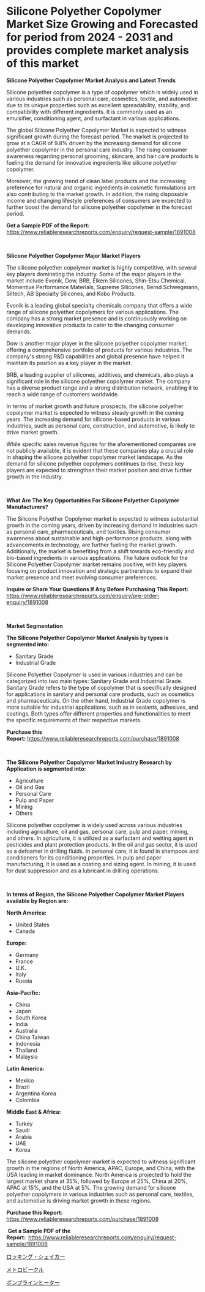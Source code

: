 <p><h1>Silicone Polyether Copolymer Market Size Growing and Forecasted for period from 2024 - 2031 and provides complete market analysis of this market</h1></p><p><strong>Silicone Polyether Copolymer Market Analysis and Latest Trends</strong></p>
<p><p>Silicone polyether copolymer is a type of copolymer which is widely used in various industries such as personal care, cosmetics, textile, and automotive due to its unique properties such as excellent spreadability, stability, and compatibility with different ingredients. It is commonly used as an emulsifier, conditioning agent, and surfactant in various applications.</p><p>The global Silicone Polyether Copolymer Market is expected to witness significant growth during the forecast period. The market is projected to grow at a CAGR of 9.8% driven by the increasing demand for silicone polyether copolymer in the personal care industry. The rising consumer awareness regarding personal grooming, skincare, and hair care products is fueling the demand for innovative ingredients like silicone polyether copolymer.</p><p>Moreover, the growing trend of clean label products and the increasing preference for natural and organic ingredients in cosmetic formulations are also contributing to the market growth. In addition, the rising disposable income and changing lifestyle preferences of consumers are expected to further boost the demand for silicone polyether copolymer in the forecast period.</p></p>
<p><strong>Get a Sample PDF of the Report:&nbsp;</strong> <a href="https://www.reliableresearchreports.com/enquiry/request-sample/1891008">https://www.reliableresearchreports.com/enquiry/request-sample/1891008</a></p>
<p>&nbsp;</p>
<p><strong>Silicone Polyether Copolymer Major Market Players</strong></p>
<p><p>The silicone polyether copolymer market is highly competitive, with several key players dominating the industry. Some of the major players in the market include Evonik, Dow, BRB, Elkem Silicones, Shin-Etsu Chemical, Momentive Performance Materials, Supreme Silicones, Bernd Schwegmann, Siltech, AB Specialty Silicones, and Kobo Products.</p><p>Evonik is a leading global specialty chemicals company that offers a wide range of silicone polyether copolymers for various applications. The company has a strong market presence and is continuously working on developing innovative products to cater to the changing consumer demands.</p><p>Dow is another major player in the silicone polyether copolymer market, offering a comprehensive portfolio of products for various industries. The company's strong R&D capabilities and global presence have helped it maintain its position as a key player in the market.</p><p>BRB, a leading supplier of silicones, additives, and chemicals, also plays a significant role in the silicone polyether copolymer market. The company has a diverse product range and a strong distribution network, enabling it to reach a wide range of customers worldwide.</p><p>In terms of market growth and future prospects, the silicone polyether copolymer market is expected to witness steady growth in the coming years. The increasing demand for silicone-based products in various industries, such as personal care, construction, and automotive, is likely to drive market growth.</p><p>While specific sales revenue figures for the aforementioned companies are not publicly available, it is evident that these companies play a crucial role in shaping the silicone polyether copolymer market landscape. As the demand for silicone polyether copolymers continues to rise, these key players are expected to strengthen their market position and drive further growth in the industry.</p></p>
<p>&nbsp;</p>
<p><strong>What Are The Key Opportunities For Silicone Polyether Copolymer Manufacturers?</strong></p>
<p><p>The Silicone Polyether Copolymer market is expected to witness substantial growth in the coming years, driven by increasing demand in industries such as personal care, pharmaceuticals, and textiles. Rising consumer awareness about sustainable and high-performance products, along with advancements in technology, are further fueling the market growth. Additionally, the market is benefiting from a shift towards eco-friendly and bio-based ingredients in various applications. The future outlook for the Silicone Polyether Copolymer market remains positive, with key players focusing on product innovation and strategic partnerships to expand their market presence and meet evolving consumer preferences.</p></p>
<p><strong>Inquire or Share Your Questions If Any Before Purchasing This Report:</strong> <a href="https://www.reliableresearchreports.com/enquiry/pre-order-enquiry/1891008">https://www.reliableresearchreports.com/enquiry/pre-order-enquiry/1891008</a></p>
<p>&nbsp;</p>
<p><strong>Market Segmentation</strong></p>
<p><strong>The Silicone Polyether Copolymer Market Analysis by types is segmented into:</strong></p>
<p><ul><li>Sanitary Grade</li><li>Industrial Grade</li></ul></p>
<p><p>Silicone Polyether Copolymer is used in various industries and can be categorized into two main types: Sanitary Grade and Industrial Grade. Sanitary Grade refers to the type of copolymer that is specifically designed for applications in sanitary and personal care products, such as cosmetics and pharmaceuticals. On the other hand, Industrial Grade copolymer is more suitable for industrial applications, such as in sealants, adhesives, and coatings. Both types offer different properties and functionalities to meet the specific requirements of their respective markets.</p></p>
<p><strong>Purchase this Report:&nbsp;</strong><a href="https://www.reliableresearchreports.com/purchase/1891008">https://www.reliableresearchreports.com/purchase/1891008</a></p>
<p>&nbsp;</p>
<p><strong>The Silicone Polyether Copolymer Market Industry Research by Application is segmented into:</strong></p>
<p><ul><li>Agriculture</li><li>Oil and Gas</li><li>Personal Care</li><li>Pulp and Paper</li><li>Mining</li><li>Others</li></ul></p>
<p><p>Silicone polyether copolymer is widely used across various industries including agriculture, oil and gas, personal care, pulp and paper, mining, and others. In agriculture, it is utilized as a surfactant and wetting agent in pesticides and plant protection products. In the oil and gas sector, it is used as a defoamer in drilling fluids. In personal care, it is found in shampoos and conditioners for its conditioning properties. In pulp and paper manufacturing, it is used as a coating and sizing agent. In mining, it is used for dust suppression and as a lubricant in drilling operations.</p></p>
<p>&nbsp;</p>
<p><strong>In terms of Region, the Silicone Polyether Copolymer Market Players available by Region are:</strong></p>
<p>
    <p> <strong> North America: </strong>
        <ul>
            <li>United States</li>
            <li>Canada</li>
        </ul>
        </p> 
    <p> <strong> Europe: </strong>
        <ul>
            <li>Germany</li>
            <li>France</li>
            <li>U.K.</li>
            <li>Italy</li>
            <li>Russia</li>
        </ul>
        </p> 
    <p> <strong> Asia-Pacific: </strong>
        <ul>
            <li>China</li>
            <li>Japan</li>
            <li>South Korea</li>
            <li>India</li>
            <li>Australia</li>
            <li>China Taiwan</li>
            <li>Indonesia</li>
            <li>Thailand</li>
            <li>Malaysia</li>
        </ul>
        </p> 
    <p> <strong> Latin America: </strong>
        <ul>
            <li>Mexico</li>
            <li>Brazil</li>
            <li>Argentina Korea</li>
            <li>Colombia</li>
        </ul>
        </p> 
    <p> <strong> Middle East & Africa: </strong>
        <ul>
            <li>Turkey</li>
            <li>Saudi</li>
            <li>Arabia</li>
            <li>UAE</li>
            <li>Korea</li>
        </ul>
    </p>
    </p>
<p><p>The silicone polyether copolymer market is expected to witness significant growth in the regions of North America, APAC, Europe, and China, with the USA leading in market dominance. North America is projected to hold the largest market share at 35%, followed by Europe at 25%, China at 20%, APAC at 15%, and the USA at 5%. The growing demand for silicone polyether copolymers in various industries such as personal care, textiles, and automotive is driving market growth in these regions.</p></p>
<p><strong>Purchase this Report: </strong><a href="https://www.reliableresearchreports.com/purchase/1891008">https://www.reliableresearchreports.com/purchase/1891008</a></p>
<p>&nbsp;<strong>Get a Sample PDF of the Report:&nbsp;&nbsp;</strong><a href="https://www.reliableresearchreports.com/enquiry/request-sample/1891008">https://www.reliableresearchreports.com/enquiry/request-sample/1891008</a></p>
<p><strong></strong></p>
<p><p><a href="https://medium.com/@terrelliemann565620/%E3%83%AD%E3%83%83%E3%82%AD%E3%83%B3%E3%82%B0%E3%82%B7%E3%82%A7%E3%83%BC%E3%82%AB%E3%83%BC%E5%B8%82%E5%A0%B4-2031%E5%B9%B4%E3%81%BE%E3%81%A7%E3%81%AE%E3%83%88%E3%83%AC%E3%83%B3%E3%83%89-%E4%BA%88%E6%B8%AC-%E7%AB%B6%E4%BA%89%E5%88%86%E6%9E%90-3579edf332e7">ロッキング・シェイカー</a></p><p><a href="https://medium.com/@terrelliemann565620/%E5%9C%B0%E4%B8%8B%E9%89%84%E8%BB%8A%E4%B8%A1%E5%B8%82%E5%A0%B4-%E7%AB%B6%E4%BA%89%E5%88%86%E6%9E%90-%E5%B8%82%E5%A0%B4%E5%8B%95%E5%90%91-2031%E5%B9%B4%E3%81%BE%E3%81%A7%E3%81%AE%E4%BA%88%E6%B8%AC-131ab2217573">メトロビークル</a></p><p><a href="https://medium.com/@a.d.michael1/%E3%83%9D%E3%83%B3%E3%83%97%E3%83%A9%E3%82%A4%E3%83%B3%E3%83%92%E3%83%BC%E3%82%BF%E3%83%BC%E3%81%AE%E5%B8%82%E5%A0%B4%E5%8B%95%E5%90%91%E3%81%A8%E5%B8%82%E5%A0%B4%E5%88%86%E6%9E%90%E3%81%AF-2024%E5%B9%B4%E3%81%8B%E3%82%892031%E5%B9%B4%E3%81%AE%E6%9C%9F%E9%96%93%E3%81%AB%E4%BA%88%E6%B8%AC%E3%81%95%E3%82%8C%E3%81%A6%E3%81%84%E3%81%BE%E3%81%99-2e660f2d2bfe">ポンプラインヒーター</a></p></p>